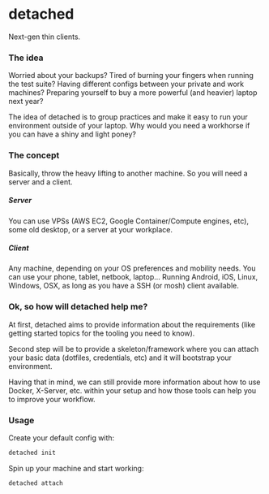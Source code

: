 # detached

Next-gen thin clients.

### The idea

Worried about your backups?
Tired of burning your fingers when running the test suite?
Having different configs between your private and work machines?
Preparing yourself to buy a more powerful (and heavier) laptop next year?

The idea of detached is to group practices and make it easy to run your environment outside of your laptop.
Why would you need a workhorse if you can have a shiny and light poney?

### The concept

Basically, throw the heavy lifting to another machine. So you will need a server and a client.

##### Server

You can use VPSs (AWS EC2, Google Container/Compute engines, etc), some old desktop, or a server at your workplace.

##### Client

Any machine, depending on your OS preferences and mobility needs.
You can use your phone, tablet, netbook, laptop... Running Android, iOS, Linux, Windows, OSX, as long as you have a SSH (or mosh) client available.

### Ok, so how will detached help me?

At first, detached aims to provide information about the requirements (like getting started topics for the tooling you need to know).

Second step will be to provide a skeleton/framework where you can attach your basic data (dotfiles, credentials, etc) and it will bootstrap your environment.

Having that in mind, we can still provide more information about how to use Docker, X-Server, etc. within your setup and how those tools can help you to improve your workflow.

### Usage

Create your default config with:

```bash
detached init
```

Spin up your machine and start working:

```bash
detached attach
```
